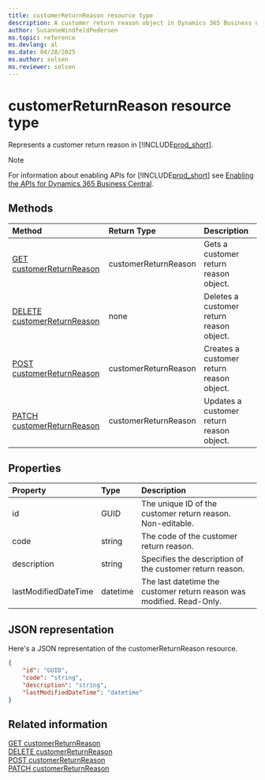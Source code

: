 ```yaml
---
title: customerReturnReason resource type
description: A customer return reason object in Dynamics 365 Business Central.
author: SusanneWindfeldPedersen
ms.topic: reference
ms.devlang: al
ms.date: 04/28/2025
ms.author: solsen
ms.reviewer: solsen
---
```


# customerReturnReason resource type

Represents a customer return reason in [!INCLUDE[prod_short](../../../includes/prod_short.md)].

> [!NOTE]
> For information about enabling APIs for [!INCLUDE[prod_short](../../../includes/prod_short.md)] see [Enabling the APIs for Dynamics 365 Business Central](../enabling-apis-for-dynamics-nav.md).

## Methods

| Method | Return Type|Description |
|:--------------------|:-----------|:-------------------------|
|[GET customerReturnReason](../api/dynamics_customerreturnreason_get.md)|customerReturnReason|Gets a customer return reason object.|
|[DELETE customerReturnReason](../api/dynamics_customerreturnreason_delete.md)|none|Deletes a customer return reason object.|
|[POST customerReturnReason](../api/dynamics_customerreturnreason_create.md)|customerReturnReason|Creates a customer return reason object.|
|[PATCH customerReturnReason](../api/dynamics_customerreturnreason_update.md)|customerReturnReason|Updates a customer return reason object.|

## Properties

| Property           | Type   |Description     |
|:-------------------|:-------|:---------------|
|id|GUID|The unique ID of the customer return reason. Non-editable.|
|code|string|The code of the customer return reason.|
|description|string|Specifies the description of the customer return reason.|
|lastModifiedDateTime|datetime|The last datetime the customer return reason was modified. Read-Only.|

## JSON representation

Here's a JSON representation of the customerReturnReason resource.


```json
{
    "id": "GUID",
    "code": "string",
    "description": "string",
    "lastModifiedDateTime": "datetime"
}
```

## Related information

[GET customerReturnReason](../api/dynamics_customerreturnreason_get.md)   
[DELETE customerReturnReason](../api/dynamics_customerreturnreason_delete.md)  
[POST customerReturnReason](../api/dynamics_customerreturnreason_create.md)  
[PATCH customerReturnReason](../api/dynamics_customerreturnreason_update.md)  
